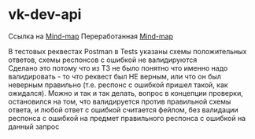 # vk-dev-api

Ссылка на [Mind-map](https://mm.tt/1660363187?t=Y3WKRcIZqc)
Переработанная [Mind-map](https://mm.tt/1660582570?t=DdxukM6vJz)

В тестовых реквестах Postman в Tests указаны схемы положительных ответов, схемы респонсов с ошибкой не валидируются  
Сделано это потому что из ТЗ не было понятно что именно надо валидировать - то что реквест был НЕ верным, или что он был неверным правильно (т.е. респонс с ошибкой пришел такой, как ожидался). Можно и так и так делать, вопрос в концепции проверки, остановился на том, что валидируется против правильной схемы ответа, и любой ответ с ошибкой считается фейлом, без валидации респонса с ошибкой на предмет правильного респонса с ошибкой на данный запрос


